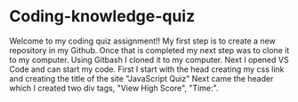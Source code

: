 # Coding-knowledge-quiz
Welcome to my coding quiz assignment!!
My first step is to create a new repository in my Github.
Once that is completed my next step was to clone it to my computer.
Using Gitbash I cloned it to my computer.
Next I opened VS Code and can start my code. 
First I start with the head creating my css link and creating the title of the site "JavaScript Quiz"
Next came the header which I created two div tags, "View High Score", "Time:".
